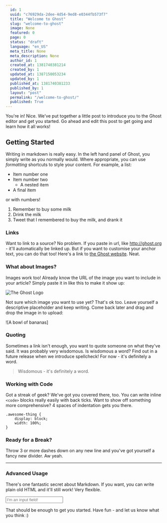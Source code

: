 ```yaml
---
  id: 1
  uuid: "c76929da-2dee-4d54-9ed8-e0344fb573f7"
  title: "Welcome to Ghost"
  slug: "welcome-to-ghost"
  image: None
  featured: 0
  page: 0
  status: "draft"
  language: "en_US"
  meta_title: None
  meta_description: None
  author_id: 1
  created_at: 1381740381214
  created_by: 1
  updated_at: 1387150053234
  updated_by: 1
  published_at: 1381740381233
  published_by: 1
  layout: "post"
  permalink: "/welcome-to-ghost/"
  published: True
---
```

You're in! Nice. We've put together a little post to introduce you to the Ghost editor and get you started. Go ahead and edit this post to get going and learn how it all works!

## Getting Started

Writing in markdown is really easy. In the left hand panel of Ghost, you simply write as you normally would. Where appropriate, you can use *formatting* shortcuts to style your content. For example, a list:

* Item number one
* Item number two
    * A nested item
* A final item

or with numbers!

1. Remember to buy some milk
2. Drink the milk
3. Tweet that I remembered to buy the milk, and drank it

### Links

Want to link to a source? No problem. If you paste in url, like http://ghost.org - it'll automatically be linked up. But if you want to customise your anchor text, you can do that too! Here's a link to [the Ghost website](http://ghost.org). Neat.

### What about Images?

Images work too! Already know the URL of the image you want to include in your article? Simply paste it in like this to make it show up:

![The Ghost Logo](http://tryghost.org/ghost.png)

Not sure which image you want to use yet? That's ok too. Leave yourself a descriptive placeholder and keep writing. Come back later and drag and drop the image in to upload:

![A bowl of bananas]


### Quoting

Sometimes a link isn't enough, you want to quote someone on what they've said. It was probably very wisdomous. Is wisdomous a word? Find out in a future release when we introduce spellcheck! For now - it's definitely a word.

> Wisdomous - it's definitely a word.

### Working with Code

Got a streak of geek? We've got you covered there, too. You can write inline `<code>` blocks really easily with back ticks. Want to show off something more comprehensive? 4 spaces of indentation gets you there.

    .awesome-thing {
        display: block;
        width: 100%;
    }

### Ready for a Break? 

Throw 3 or more dashes down on any new line and you've got yourself a fancy new divider. Aw yeah.

---

### Advanced Usage

There's one fantastic secret about Markdown. If you want, you can  write plain old HTML and it'll still work! Very flexible.

<input type="text" placeholder="I'm an input field!" />

That should be enough to get you started. Have fun - and let us know what you think :)